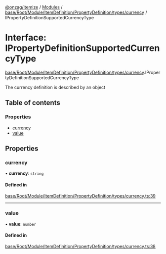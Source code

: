 [@onzag/itemize](../README.md) / [Modules](../modules.md) / [base/Root/Module/ItemDefinition/PropertyDefinition/types/currency](../modules/base_Root_Module_ItemDefinition_PropertyDefinition_types_currency.md) / IPropertyDefinitionSupportedCurrencyType

# Interface: IPropertyDefinitionSupportedCurrencyType

[base/Root/Module/ItemDefinition/PropertyDefinition/types/currency](../modules/base_Root_Module_ItemDefinition_PropertyDefinition_types_currency.md).IPropertyDefinitionSupportedCurrencyType

The currency definition is described by an object

## Table of contents

### Properties

- [currency](base_Root_Module_ItemDefinition_PropertyDefinition_types_currency.IPropertyDefinitionSupportedCurrencyType.md#currency)
- [value](base_Root_Module_ItemDefinition_PropertyDefinition_types_currency.IPropertyDefinitionSupportedCurrencyType.md#value)

## Properties

### currency

• **currency**: `string`

#### Defined in

[base/Root/Module/ItemDefinition/PropertyDefinition/types/currency.ts:39](https://github.com/onzag/itemize/blob/f2db74a5/base/Root/Module/ItemDefinition/PropertyDefinition/types/currency.ts#L39)

___

### value

• **value**: `number`

#### Defined in

[base/Root/Module/ItemDefinition/PropertyDefinition/types/currency.ts:38](https://github.com/onzag/itemize/blob/f2db74a5/base/Root/Module/ItemDefinition/PropertyDefinition/types/currency.ts#L38)
